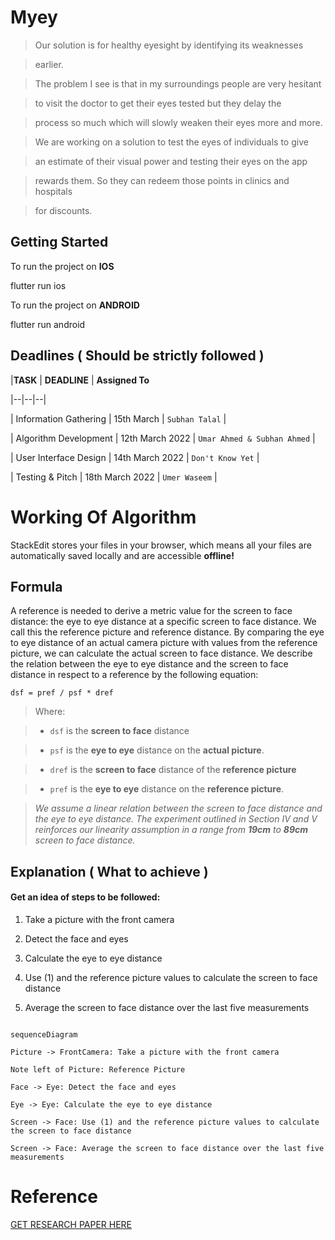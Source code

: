# Myey

> Our solution is for healthy eyesight by identifying its weaknesses

> earlier.

>

> The problem I see is that in my surroundings people are very hesitant

> to visit the doctor to get their eyes tested but they delay the

> process so much which will slowly weaken their eyes more and more.

>

> We are working on a solution to test the eyes of individuals to give

> an estimate of their visual power and testing their eyes on the app

> rewards them. So they can redeem those points in clinics and hospitals

> for discounts.

## Getting Started

To run the project on **IOS**

flutter run ios

To run the project on **ANDROID**

flutter run android

## Deadlines ( Should be strictly followed )

|**TASK** | **DEADLINE** | **Assigned To**

|--|--|--|

| Information Gathering | 15th March | `Subhan Talal` |

| Algorithm Development | 12th March 2022 | `Umar Ahmed & Subhan Ahmed` |

| User Interface Design | 14th March 2022 | `Don't Know Yet` |

| Testing & Pitch | 18th March 2022 | `Umer Waseem` |

# Working Of Algorithm

StackEdit stores your files in your browser, which means all your files are automatically saved locally and are accessible **offline!**

## Formula

A reference is needed to derive a metric value for the screen to face distance: the eye to eye distance at a specific screen to face distance. We call this the reference picture and reference distance. By comparing the eye to eye distance of an actual camera picture with values from the reference picture, we can calculate the actual screen to face distance. We describe the relation between the eye to eye distance and the screen to face distance in respect to a reference by the following equation:

    dsf = pref / psf * dref

> Where:

>

> - `dsf` is the **screen to face** distance

> - `psf` is the **eye to eye** distance on the **actual picture**.

> - `dref` is the **screen to face** distance of the **reference picture**

> - `pref` is the **eye to eye** distance on the **reference picture**.

>

> _We assume a linear relation between the screen to face distance and the eye to eye distance. The experiment outlined in Section IV and V reinforces our linearity assumption in a range from **19cm** to **89cm** screen to face distance._

## Explanation ( What to achieve )

#### Get an idea of steps to be followed:

1. Take a picture with the front camera

2. Detect the face and eyes

3. Calculate the eye to eye distance

4. Use (1) and the reference picture values to calculate the screen to face distance

5. Average the screen to face distance over the last five measurements

```mermaid

sequenceDiagram

Picture -> FrontCamera: Take a picture with the front camera

Note left of Picture: Reference Picture

Face -> Eye: Detect the face and eyes

Eye -> Eye: Calculate the eye to eye distance

Screen -> Face: Use (1) and the reference picture values to calculate the screen to face distance

Screen -> Face: Average the screen to face distance over the last five measurements

```

# Reference

[GET RESEARCH PAPER HERE](https://github.com/UmarGit/MYEY/research_paper.pdf)

